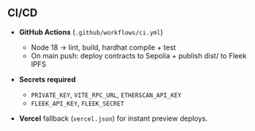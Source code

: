## CI/CD

* **GitHub Actions** (`.github/workflows/ci.yml`)
  * Node 18 → lint, build, hardhat compile + test
  * On main push: deploy contracts to Sepolia + publish dist/ to Fleek IPFS
* **Secrets required**
  * `PRIVATE_KEY`, `VITE_RPC_URL`, `ETHERSCAN_API_KEY`
  * `FLEEK_API_KEY`, `FLEEK_SECRET`

* **Vercel** fallback (`vercel.json`) for instant preview deploys.